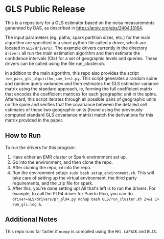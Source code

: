 # GLS Public Release
This is a repository for a GLS estimator based on the noisy measurements generated by DAS, as described in https://arxiv.org/abs/2404.13164.

The input parameters (eg: paths, spark partition sizes, etc.) for the main algorithm are specified in a short python file called a driver, which are located in `GLS/drivers/`. The example drivers currently in the directory `drivers` all run the main estimation algorithm and then estimate the confidence intervals (CIs) for a set of geographic levels and queries. These drivers can be called using the file run_cluster.sh.

In addition to the main algorithm, this repo also provides the script `two_pass_gls_algorithm_cov_test.py`. This script generates a random spine and random query variances and then estimates the GLS estimator variance matrix using the standard approach, ie, forming the full coefficient matrix that encodes the coefficient matrices for each geographic unit in the spine. Afterward, this script iterates through all possible pairs of geographic units on the spine and verifies that the covariance between the detailed cell estimates of these two geographic units (found using the previously-computed standard GLS covariance matrix) match the derivations for this matrix provided in the paper. 

## How to Run
To run the drivers for this program:

1. Have either an EMR cluster or Spark environment set up.
2. Go into the environment, and then clone the repo.
3. After cloning the repo, `cd` into the repo.
4. Run the environment setup: `sudo bash setup_environment.sh`. This will take care of setting up the virtual environment, the third party requirements, and the .zip file for spark.
5. After this, you're done setting up! All that's left is to run the drivers. For example, to call the PL94 driver for Puerto Rico, you can do `driver=GLS/drivers/pr_pl94.py nohup bash GLS/run_cluster.sh 2>&1 1> run_gls.log &`.

## Additional Notes
This repo runs far faster if `numpy` is compiled using the `MKL LAPACK` and `BLAS`. 
